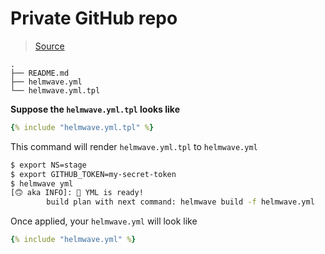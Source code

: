 # Private GitHub repo 

> [Source](https://github.com/helmwave/docs/tree/0.16.x/docs/examples/private-github-repo)



```console
.
├── README.md
├── helmwave.yml
└── helmwave.yml.tpl
```

**Suppose the `helmwave.yml.tpl` looks like**


```yaml
{% include "helmwave.yml.tpl" %}
```


This command will render `helmwave.yml.tpl` to `helmwave.yml`

```bash
$ export NS=stage
$ export GITHUB_TOKEN=my-secret-token
$ helmwave yml
[🙃 aka INFO]: 📄 YML is ready!
        build plan with next command: helmwave build -f helmwave.yml
```

Once applied, your `helmwave.yml` will look like

```yaml
{% include "helmwave.yml" %}
```

